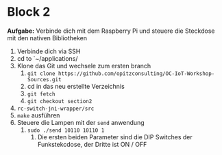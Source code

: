 # Block 2

**Aufgabe:** Verbinde dich mit dem Raspberry Pi und steuere die Steckdose mit den nativen Bibliotheken

1. Verbinde dich via SSH
2. cd to `~/applications/
3. Klone das Git und wechsele zum ersten branch
	1. `git clone https://github.com/opitzconsulting/OC-IoT-Workshop-Sources.git`
	2. cd in das neu erstellte Verzeichnis
	3. `git fetch`
	4. `git checkout section2`
4. `rc-switch-jni-wrapper/src`
5. `make` ausführen
6. Steuere die Lampen mit der `send` anwendung
	1. `sudo ./send 10110 10110 1`
		1. Die ersten beiden Parameter sind die DIP Switches der Funkstekcdose, der Dritte ist  ON / OFF
